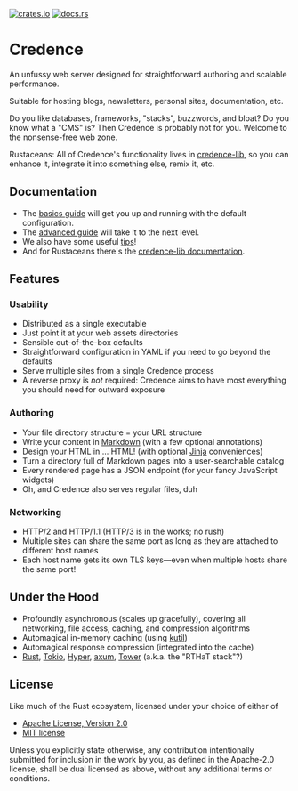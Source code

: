 [![crates.io](https://img.shields.io/crates/v/credence?color=%23227700)](https://crates.io/crates/credence-lib)
[![docs.rs](https://img.shields.io/badge/docs.rs-latest?color=grey)](https://docs.rs/credence-lib/latest/credence_lib/)

Credence
========

An unfussy web server designed for straightforward authoring and scalable performance.

Suitable for hosting blogs, newsletters, personal sites, documentation, etc.

Do you like databases, frameworks, "stacks", buzzwords, and bloat? Do you know what a "CMS" is? Then Credence is probably not for you. Welcome to the nonsense-free web zone.

Rustaceans: All of Credence's functionality lives in [credence-lib](https://crates.io/crates/credence-lib), so you can enhance it, integrate it into something else, remix it, etc.

Documentation
-------------

* The [basics guide](https://github.com/tliron/credence/blob/main/documentation/basics.md) will get you up and running with the default configuration.
* The [advanced guide](https://github.com/tliron/credence/blob/main/documentation/advanced.md) will take it to the next level.
* We also have some useful [tips](https://github.com/tliron/credence/blob/main/documentation/tips.md)!
* And for Rustaceans there's the [credence-lib documentation](https://docs.rs/credence-lib/latest/credence_lib/).

Features
--------

### Usability

* Distributed as a single executable
* Just point it at your web assets directories
* Sensible out-of-the-box defaults
* Straightforward configuration in YAML if you need to go beyond the defaults
* Serve multiple sites from a single Credence process
* A reverse proxy is *not* required: Credence aims to have most everything you should need for outward exposure

### Authoring

* Your file directory structure = your URL structure
* Write your content in [Markdown](https://en.wikipedia.org/wiki/Markdown) (with a few optional annotations)
* Design your HTML in ... HTML! (with optional [Jinja](https://en.wikipedia.org/wiki/Jinja_\(template_engine\)) conveniences)
* Turn a directory full of Markdown pages into a user-searchable catalog
* Every rendered page has a JSON endpoint (for your fancy JavaScript widgets)
* Oh, and Credence also serves regular files, duh

### Networking

* HTTP/2 and HTTP/1.1 (HTTP/3 is in the works; no rush)
* Multiple sites can share the same port as long as they are attached to different host names
* Each host name gets its own TLS keys—even when multiple hosts share the same port!

Under the Hood
--------------

* Profoundly asynchronous (scales up gracefully), covering all networking, file access, caching, and compression algorithms
* Automagical in-memory caching (using [kutil](https://docs.rs/kutil-http/latest/kutil/http/tower/caching/struct.CachingLayer.html))
* Automagical response compression (integrated into the cache)
* [Rust](https://www.rust-lang.org/), [Tokio](https://github.com/tokio-rs/tokio), [Hyper](https://github.com/hyperium/hyper), [axum](https://github.com/tokio-rs/axum), [Tower](https://github.com/tower-rs/tower) (a.k.a. the "RTHaT stack"?)

License
-------

Like much of the Rust ecosystem, licensed under your choice of either of

* [Apache License, Version 2.0](https://github.com/tliron/credence/blob/main/LICENSE-APACHE)
* [MIT license](https://github.com/tliron/credence/blob/main/LICENSE-MIT)

Unless you explicitly state otherwise, any contribution intentionally submitted for inclusion in the work by you, as defined in the Apache-2.0 license, shall be dual licensed as above, without any additional terms or conditions.
